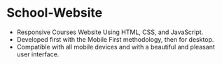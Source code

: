 # School-Website

- Responsive Courses Website Using HTML, CSS, and JavaScript.
- Developed first with the Mobile First methodology, then for desktop.
- Compatible with all mobile devices and with a beautiful and pleasant user interface.

